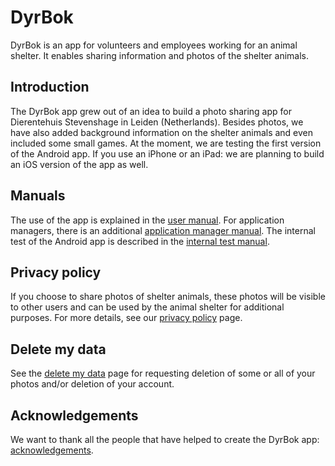 # DyrBok
DyrBok is an app for volunteers and employees working for an animal shelter. It enables sharing information and photos of the shelter animals.

## Introduction
The DyrBok app grew out of an idea to build a photo sharing app for Dierentehuis Stevenshage in Leiden (Netherlands). Besides photos, we have also added background information on the shelter animals and even included some small games. At the moment, we are testing the first version of the Android app. If you use an iPhone or an iPad: we are planning to build an iOS version of the app as well.

## Manuals
The use of the app is explained in the [user manual](/documentation/english/user-manual/user-manual.md). For application managers, there is an additional [application manager manual](/documentation/english/application-manager-manual/application-manager-manual.md). The internal test of the Android app is described in the [internal test manual](/documentation/english/internal-test-manual/internal-test-manual.md).

## Privacy policy
If you choose to share photos of shelter animals, these photos will be visible to other users and can be used by the animal shelter for additional purposes. For more details, see our [privacy policy](documentation/english/privacy-policy.md) page.

## Delete my data
See the [delete my data](documentation/english/delete-my-data.md) page for requesting deletion of some or all of your photos and/or deletion of your account.

## Acknowledgements
We want to thank all the people that have helped to create the DyrBok app: [acknowledgements](documentation/english/acknowledgements.md).
